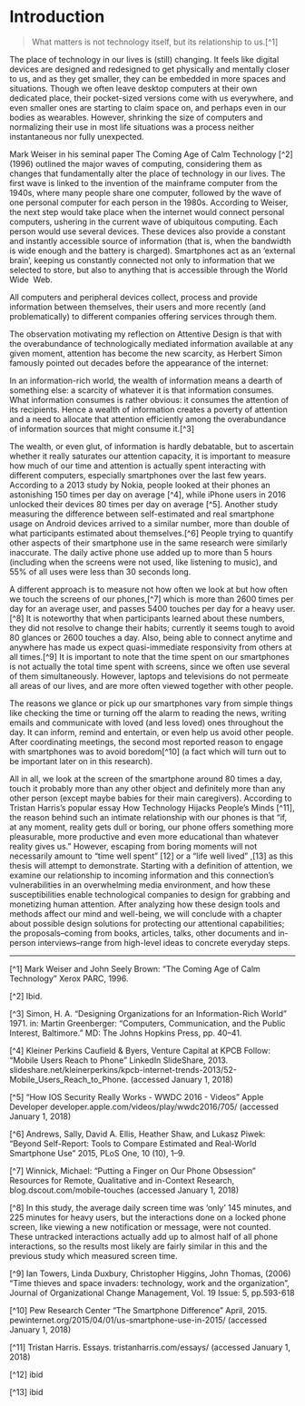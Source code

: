 # Introduction

> What matters is not technology itself, but its relationship to us.[^1]

The place of technology in our lives is (still) changing. It feels like digital devices are designed and redesigned to get physically and mentally closer to us, and as they get smaller, they can be embedded in more spaces and situations. Though we often leave desktop computers at their own dedicated place, their pocket-sized versions come with us everywhere, and even smaller ones are starting to claim space on, and perhaps even in our bodies as wearables. However, shrinking the size of computers and normalizing their use in most life situations was a process neither instantaneous nor fully unexpected.

Mark Weiser in his seminal paper The Coming Age of Calm Technology [^2] (1996) outlined the major waves of computing, considering them as changes that fundamentally alter the place of technology in our lives. The first wave is linked to the invention of the mainframe computer from the 1940s, where many people share one computer, followed by the wave of one personal computer for each person in the 1980s. According to Weiser, the next step would take place when the internet would connect personal computers, ushering in the current wave of ubiquitous computing. Each person would use several devices. These devices also provide a constant and instantly accessible source of information (that is, when the bandwidth is wide enough and the battery is charged). Smartphones act as an ‘external brain’, keeping us constantly connected not only to information that we selected to store, but also to anything that is accessible through the World Wide  Web.

All computers and peripheral devices collect, process and provide information between themselves, their users and more recently (and problematically) to different companies offering services through them.

The observation motivating my reflection on Attentive Design is that with the overabundance of technologically mediated information available at any given moment, attention has become the new scarcity, as Herbert Simon famously pointed out decades before the appearance of the internet:

In an information-rich world, the wealth of information means a dearth of something else: a scarcity of whatever it is that information consumes. What information consumes is rather obvious: it consumes the attention of its recipients. Hence a wealth of information creates a poverty of attention and a need to allocate that attention efficiently among the overabundance of information sources that might consume it.[^3]

The wealth, or even glut, of information is hardly debatable, but to ascertain whether it really saturates our attention capacity, it is important to measure how much of our time and attention is actually spent interacting with different computers, especially smartphones over the last few years. According to a 2013 study by Nokia, people looked at their phones an astonishing 150 times per day on average [^4], while iPhone users in 2016 unlocked their devices 80 times per day on average [^5]. Another study measuring the difference between self-estimated and real smartphone usage on Android devices arrived to a similar number, more than double of what participants estimated about themselves.[^6] People trying to quantify other aspects of their smartphone use in the same research were similarly inaccurate. The daily active phone use added up to more than 5 hours (including when the screens were not used, like listening to music), and 55% of all uses were less than 30 seconds long.

A different approach is to measure not how often we look at but how often we touch the screens of our phones,[^7] which is more than 2600 times per day for an average user, and passes 5400 touches per day for a heavy user.[^8] It is noteworthy that when participants learned about these numbers, they did not resolve to change their habits; currently it seems tough to avoid 80 glances or 2600 touches a day. Also, being able to connect anytime and anywhere has made us expect quasi-immediate responsivity from others at all times.[^9] It is important to note that the time spent on our smartphones is not actually the total time spent with screens, since we often use several of them simultaneously. However, laptops and televisions do not permeate all areas of our lives, and are more often viewed together with other people.

The reasons we glance or pick up our smartphones vary from simple things like checking the time or turning off the alarm to reading the news, writing emails and communicate with loved (and less loved) ones throughout the day. It can inform, remind and entertain, or even help us avoid other people. After coordinating meetings, the second most reported reason to engage with smartphones was to avoid boredom[^10] (a fact which will turn out to be important later on in this research).

All in all, we look at the screen of the smartphone around 80 times a day, touch it probably more than any other object and definitely more than any other person (except maybe babies for their main caregivers). According to Tristan Harris’s popular essay How Technology Hijacks People’s Minds [^11], the reason behind such an intimate relationship with our phones is that “if, at any moment, reality gets dull or boring, our phone offers something more pleasurable, more productive and even more educational than whatever reality gives us.” However, escaping from boring moments will not necessarily amount to “time well spent” [12] or a “life well lived” ,[13] as this thesis will attempt to demonstrate. Starting with a definition of attention, we examine our relationship to incoming information and this connection’s vulnerabilities in an overwhelming media environment, and how these susceptibilities enable technological companies to design for grabbing and monetizing human attention. After analyzing how these design tools and methods affect our mind and well-being, we will conclude with a chapter about possible design solutions for protecting our attentional capabilities; the proposals–coming from books, articles, talks, other documents and in-person interviews–range from high-level ideas to concrete everyday steps.

---

[^1] Mark Weiser and John Seely Brown: “The Coming Age of Calm Technology” Xerox PARC, 1996.

[^2] Ibid.

[^3] Simon, H. A. “Designing Organizations for an Information-Rich World” 1971. in: Martin Greenberger: “Computers, Communication, and the Public Interest, Baltimore.” MD: The Johns Hopkins Press, pp. 40–41.

[^4] Kleiner Perkins Caufield & Byers, Venture Capital at KPCB Follow: “Mobile Users Reach to Phone” LinkedIn SlideShare, 2013. slideshare.net/kleinerperkins/kpcb-internet-trends-2013/52-Mobile\_Users\_Reach\_to\_Phone. (accessed January 1, 2018)

[^5] “How IOS Security Really Works - WWDC 2016 - Videos” Apple Developer developer.apple.com/videos/play/wwdc2016/705/ (accessed January 1, 2018)

[^6] Andrews, Sally, David A. Ellis, Heather Shaw, and Lukasz Piwek: “Beyond Self-Report: Tools to Compare Estimated and Real-World Smartphone Use” 2015, PLoS One, 10 (10), 1–9.

[^7] Winnick, Michael: “Putting a Finger on Our Phone Obsession” Resources for Remote, Qualitative and in-Context Research, blog.dscout.com/mobile-touches (accessed January 1, 2018)

[^8] In this study, the average daily screen time was ‘only’ 145 minutes, and 225 minutes for heavy users, but the interactions done on a locked phone screen, like viewing a new notification or message, were not counted. These untracked interactions actually add up to almost half of all phone interactions, so the results most likely are fairly similar in this and the previous study which measured screen time.

[^9] Ian Towers, Linda Duxbury, Christopher Higgins, John Thomas, (2006) “Time thieves and space invaders: technology, work and the organization”, Journal of Organizational Change Management, Vol. 19 Issue: 5, pp.593-618

[^10] Pew Research Center “The Smartphone Difference” April, 2015. pewinternet.org/2015/04/01/us-smartphone-use-in-2015/ (accessed January 1, 2018)

[^11] Tristan Harris. Essays. tristanharris.com/essays/ (accessed January 1, 2018)

[^12] ibid

[^13] ibid
